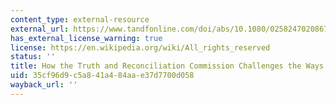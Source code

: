 ```yaml
---
content_type: external-resource
external_url: https://www.tandfonline.com/doi/abs/10.1080/02582470208671439?journalCode=rshj20
has_external_license_warning: true
license: https://en.wikipedia.org/wiki/All_rights_reserved
status: ''
title: How the Truth and Reconciliation Commission Challenges the Ways We Use History
uid: 35cf96d9-c5a8-41a4-84aa-e37d7700d058
wayback_url: ''
---
```

